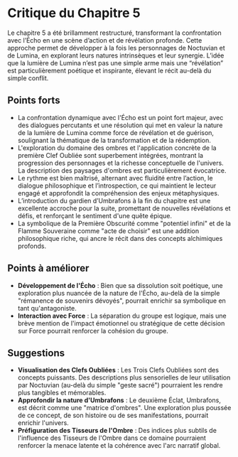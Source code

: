 # Critique du Chapitre 5

Le chapitre 5 a été brillamment restructuré, transformant la confrontation avec l’Écho en une scène d’action et de révélation profonde. Cette approche permet de développer à la fois les personnages de Noctuvian et de Lumina, en explorant leurs natures intrinsèques et leur synergie. L’idée que la lumière de Lumina n’est pas une simple arme mais une “révélation” est particulièrement poétique et inspirante, élevant le récit au-delà du simple conflit.

## Points forts
- La confrontation dynamique avec l'Écho est un point fort majeur, avec des dialogues percutants et une résolution qui met en valeur la nature de la lumière de Lumina comme force de révélation et de guérison, soulignant la thématique de la transformation et de la rédemption.
- L'exploration du domaine des ombres et l'application concrète de la première Clef Oubliée sont superbement intégrées, montrant la progression des personnages et la richesse conceptuelle de l'univers. La description des paysages d'ombres est particulièrement évocatrice.
- Le rythme est bien maîtrisé, alternant avec fluidité entre l’action, le dialogue philosophique et l’introspection, ce qui maintient le lecteur engagé et approfondit la compréhension des enjeux métaphysiques.
- L’introduction du gardien d’Umbrafons à la fin du chapitre est une excellente accroche pour la suite, promettant de nouvelles révélations et défis, et renforçant le sentiment d'une quête épique.
- La symbolique de la Première Obscurité comme "potentiel infini" et de la Flamme Souveraine comme "acte de choisir" est une addition philosophique riche, qui ancre le récit dans des concepts alchimiques profonds.

## Points à améliorer
- **Développement de l'Écho** : Bien que sa dissolution soit poétique, une exploration plus nuancée de la nature de l'Écho, au-delà de la simple "rémanence de souvenirs dévoyés", pourrait enrichir sa symbolique en tant qu'antagoniste.
- **Interaction avec Force** : La séparation du groupe est logique, mais une brève mention de l'impact émotionnel ou stratégique de cette décision sur Force pourrait renforcer la cohésion du groupe.

## Suggestions
- **Visualisation des Clefs Oubliées** : Les Trois Clefs Oubliées sont des concepts puissants. Des descriptions plus sensorielles de leur utilisation par Noctuvian (au-delà du simple "geste sacré") pourraient les rendre plus tangibles et mémorables.
- **Approfondir la nature d'Umbrafons** : Le deuxième Éclat, Umbrafons, est décrit comme une "matrice d'ombres". Une exploration plus poussée de ce concept, de son histoire ou de ses manifestations, pourrait enrichir l'univers.
- **Préfiguration des Tisseurs de l'Ombre** : Des indices plus subtils de l'influence des Tisseurs de l'Ombre dans ce domaine pourraient renforcer la menace latente et la cohérence avec l'arc narratif global.